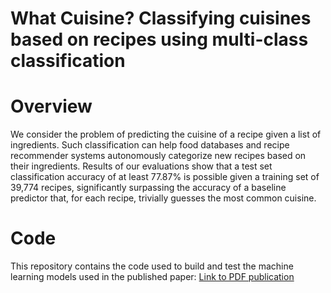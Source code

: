 # What Cuisine? Classifying cuisines based on recipes using multi-class classification

# Overview
We consider the problem of predicting the cuisine of
a recipe given a list of ingredients. Such classification can help
food databases and recipe recommender systems autonomously
categorize new recipes based on their ingredients. Results of
our evaluations show that a test set classification accuracy of
at least 77.87% is possible given a training set of 39,774 recipes,
significantly surpassing the accuracy of a baseline predictor that,
for each recipe, trivially guesses the most common cuisine.

# Code
This repository contains the code used to build and test the machine learning models used in the published paper: [Link to PDF publication](hannesholste.com/publications/CSE190_ML_Recipe_Cuisines_Paper-2015.pdf)
